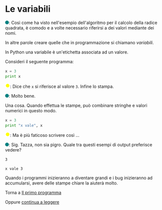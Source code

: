 # Le variabili

![](../../images/people/tess.png): Così come ha visto nell'esempio dell'algoritmo
per il calcolo della radice quadrata, è comodo e a volte necessario riferirsi
a dei valori mediante dei nomi.

In altre parole creare quelle che in programmazione si chiamano *variabili*.

In Python una variabile è un'etichetta associata ad un valore.

Consideri il seguente programma:

```py
x = 3
print x
```

![](../../images/people/tazza.png): Dice che `x` si riferisce al valore `3`. Infine
lo stampa.

![](../../images/people/tess.png): Molto bene.

Una cosa. Quando effettua le stampe, può combinare stringhe e valori numerici
in questo modo.

```py
x = 3
print "x vale", x
```

![](../../images/people/tazza.png): Ma è più faticoso scrivere così ...

![](../../images/people/tess.png): Sig. Tazza, non sia pigro. Quale tra questi esempi
di output preferisce vedere?

```
3
```

```
x vale 3
```

Quando i programmi inizieranno a diventare grandi e i bug inizieranno ad accumularsi,
avere delle stampe chiare la aiuterà molto.

Torna a [Il primo programma](../summary.md)

Oppure [continua a leggere](input.mb)
